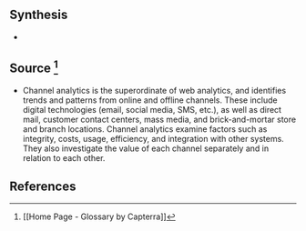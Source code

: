 ## Synthesis
- 
## Source [^1]
- Channel analytics is the superordinate of web analytics, and identifies trends and patterns from online and offline channels. These include digital technologies (email, social media, SMS, etc.), as well as direct mail, customer contact centers, mass media, and brick-and-mortar store and branch locations. Channel analytics examine factors such as integrity, costs, usage, efficiency, and integration with other systems. They also investigate the value of each channel separately and in relation to each other.
## References

[^1]: [[Home Page - Glossary by Capterra]]